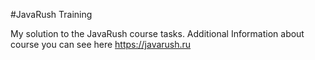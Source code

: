 #JavaRush Training

My solution to the JavaRush course tasks. Additional Information about course you can see here https://javarush.ru 
